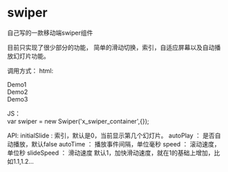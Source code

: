# swiper
自己写的一款移动端swiper组件

目前只实现了很少部分的功能，
简单的滑动切换，索引，自适应屏幕以及自动播放幻灯片功能。

调用方式：
html:
        <div class="x_swiper_container">
      		<div class="x_swiper_wrapper">
      			<div class="x_swiper_slide red_slide">Demo1</div>
      			<div class="x_swiper_slide black_slide">Demo2</div>
      			<div class="x_swiper_slide blue_slide">Demo3</div>
      		</div>
      		<div class="x_swiper_index">
      			<a href="javascript:;" class="x_active"></a>
      			<a href="javascript:;"></a>
      			<a href="javascript:;"></a>
      		</div>
      	</div>
      	
JS：   
      var swiper = new Swiper('x_swiper_container',{});
      

API:
    initialSlide : 索引，默认是0，当前显示第几个幻灯片。
    autoPlay   ： 是否自动播放，默认false
    autoTime   ： 播放事件间隔，单位毫秒
    speed      ： 滚动速度，单位秒
    slideSpeed ： 滑动速度 默认1，加快滑动速度，就在1的基础上增加，比如1.1,1.2...
